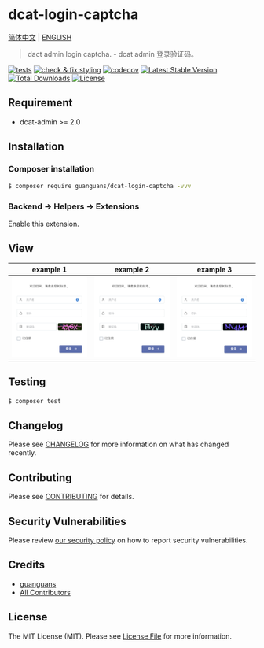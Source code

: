 # dcat-login-captcha

[简体中文](README.md) | [ENGLISH](README-EN.md)

> dact admin login captcha. - dcat admin 登录验证码。

[![tests](https://github.com/guanguans/dcat-login-captcha/workflows/tests/badge.svg)](https://github.com/guanguans/dcat-login-captcha/actions)
[![check & fix styling](https://github.com/guanguans/dcat-login-captcha/actions/workflows/php-cs-fixer.yml/badge.svg)](https://github.com/guanguans/dcat-login-captcha/actions)
[![codecov](https://codecov.io/gh/guanguans/dcat-login-captcha/branch/main/graph/badge.svg?token=URGFAWS6S4)](https://codecov.io/gh/guanguans/dcat-login-captcha)
[![Latest Stable Version](https://poser.pugx.org/guanguans/dcat-login-captcha/v)](//packagist.org/packages/guanguans/dcat-login-captcha)
[![Total Downloads](https://poser.pugx.org/guanguans/dcat-login-captcha/downloads)](//packagist.org/packages/guanguans/dcat-login-captcha)
[![License](https://poser.pugx.org/guanguans/dcat-login-captcha/license)](//packagist.org/packages/guanguans/dcat-login-captcha)

## Requirement

* dcat-admin >= 2.0

## Installation

### Composer installation

``` bash
$ composer require guanguans/dcat-login-captcha -vvv
```

### Backend -> Helpers -> Extensions

Enable this extension.

## View

example 1 | example 2 | example 3
---|---|---
![example1](docs/example1.png)|![example2](docs/example2.png)|![example3](docs/example3.png)

## Testing

``` bash
$ composer test
```

## Changelog

Please see [CHANGELOG](CHANGELOG.md) for more information on what has changed recently.

## Contributing

Please see [CONTRIBUTING](.github/CONTRIBUTING.md) for details.

## Security Vulnerabilities

Please review [our security policy](../../security/policy) on how to report security vulnerabilities.

## Credits

* [guanguans](https://github.com/guanguans)
* [All Contributors](../../contributors)

## License

The MIT License (MIT). Please see [License File](LICENSE) for more information.
